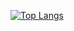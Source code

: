 [![Top Langs](https://github-readme-stats.vercel.app/api/top-langs/?username=exsanik&langs_count=8)](https://github.com/anuraghazra/github-readme-stats)
